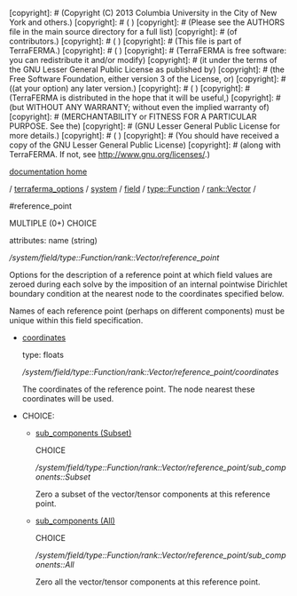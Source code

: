 [copyright]: # (Copyright (C) 2013 Columbia University in the City of New York and others.)
[copyright]: # ( )
[copyright]: # (Please see the AUTHORS file in the main source directory for a full list)
[copyright]: # (of contributors.)
[copyright]: # ( )
[copyright]: # (This file is part of TerraFERMA.)
[copyright]: # ( )
[copyright]: # (TerraFERMA is free software: you can redistribute it and/or modify)
[copyright]: # (it under the terms of the GNU Lesser General Public License as published by)
[copyright]: # (the Free Software Foundation, either version 3 of the License, or)
[copyright]: # ((at your option) any later version.)
[copyright]: # ( )
[copyright]: # (TerraFERMA is distributed in the hope that it will be useful,)
[copyright]: # (but WITHOUT ANY WARRANTY; without even the implied warranty of)
[copyright]: # (MERCHANTABILITY or FITNESS FOR A PARTICULAR PURPOSE. See the)
[copyright]: # (GNU Lesser General Public License for more details.)
[copyright]: # ( )
[copyright]: # (You should have received a copy of the GNU Lesser General Public License)
[copyright]: # (along with TerraFERMA. If not, see <http://www.gnu.org/licenses/>.)

[documentation home](Documentation)

/ [terraferma_options](../../../../../terraferma_options) / [system](../../../../system) / [field](../../../field) / [type::Function](../../type__Function) / [rank::Vector](../rank__Vector) /

#reference_point

MULTIPLE (0+) CHOICE 

attributes: name (string) 

*/system/field/type::Function/rank::Vector/reference_point*

Options for the description of a reference point at which field values are zeroed during each solve 
by the imposition of an internal pointwise Dirichlet boundary condition at the nearest node to the
coordinates specified below.

Names of each reference point (perhaps on different components) must be unique within this field specification.

* [coordinates](reference_point/coordinates "child")

    type: floats

    */system/field/type::Function/rank::Vector/reference_point/coordinates*

    The coordinates of the reference point.  The node nearest these coordinates will be used.

* CHOICE:
    * [sub_components (Subset)](reference_point/sub_components__Subset "child")

        CHOICE 

        */system/field/type::Function/rank::Vector/reference_point/sub_components::Subset*

        Zero a subset of the vector/tensor components at this reference point.

    * [sub_components (All)](reference_point/sub_components__All "child")

        CHOICE 

        */system/field/type::Function/rank::Vector/reference_point/sub_components::All*

        Zero all the vector/tensor components at this reference point.

[autogenerated]: # (This file was automatically generated from the schema file:/home/cwilson/repos/github/TerraFERMA/TerraFERMA/buckettools/schemas/function.rng.)

